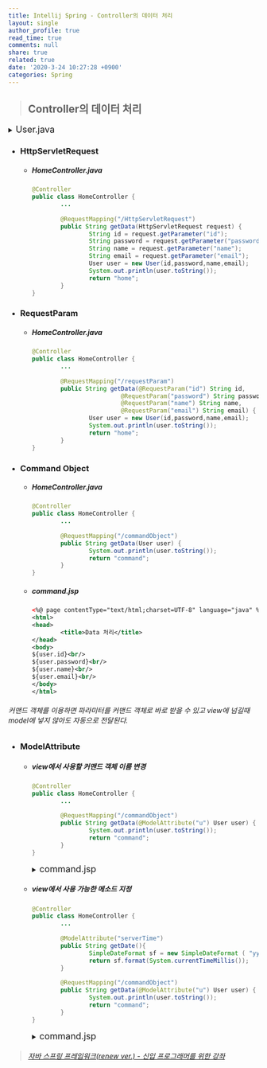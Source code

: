 ```yaml
---
title: Intellij Spring - Controller의 데이터 처리
layout: single
author_profile: true
read_time: true
comments: null
share: true
related: true
date: '2020-3-24 10:27:28 +0900'
categories: Spring
---
```


> ## Controller의 데이터 처리

<details markdown="1">
<summary><font size="4px" >User.java</font></summary>
```java
public class User {
    private String id;
    private String password;
    private String name;
    private String email;

    public User() {
    }

    public User(String id, String password, String name, String email) {
        this.id = id;
        this.password = password;
        this.name = name;
        this.email = email;
    }

    public String getId() {
        return id;
    }

    public String getPassword() {
        return password;
    }

    public String getName() {
        return name;
    }

    public String getEmail() {
        return email;
    }

    public void setId(String id) {
        this.id = id;
    }

    public void setPassword(String password) {
        this.password = password;
    }

    public void setName(String name) {
        this.name = name;
    }

    public void setEmail(String email) {
        this.email = email;
    }

    @Override
    public String toString() {
        return "User{" +
                "id='" + id + '\'' +
                ", password='" + password + '\'' +
                ", name='" + name + '\'' +
                ", email='" + email + '\'' +
                '}';
    }
}
```
</details>

<details markdown="1">
<summary><font size="4px" >home.jsp</font></summary>
<%@ page contentType="text/html;charset=UTF-8" language="java" %>
```xml
<html>
<head>
    <title>Data 처리</title>
</head>
<body>
<form action="/value">
    <label>아이디 : <input type="text" name="id"></label>
    <label>비밀번호 : <input type="password" name="password"></label>
    <label>이름 : <input type="text" name="name"></label>
    <label>이메일 : <input type="text" name="email"></label>
    <input type="submit" value="전송">
</form>

</body>
</html>
```
</details>



* ### HttpServletRequest 
	* ##### HomeController.java
		```java
		@Controller
		public class HomeController {
				...
				
				@RequestMapping("/HttpServletRequest")
				public String getData(HttpServletRequest request) {
						String id = request.getParameter("id");
						String password = request.getParameter("password");
						String name = request.getParameter("name");
						String email = request.getParameter("email");
						User user = new User(id,password,name,email);
						System.out.println(user.toString());
						return "home";
				}
		}
		```

* ### RequestParam 
	* ##### HomeController.java
		```java
		@Controller
		public class HomeController {
				...
				
				@RequestMapping("/requestParam")
				public String getData(@RequestParam("id") String id,
								 @RequestParam("password") String password,
								 @RequestParam("name") String name,
								 @RequestParam("email") String email) {
						User user = new User(id,password,name,email);
						System.out.println(user.toString());
						return "home";
				}
		}
		```

* ### Command Object 
	* ##### HomeController.java
		```java
		@Controller
		public class HomeController {
				...
				
				@RequestMapping("/commandObject")
				public String getData(User user) {
						System.out.println(user.toString());
						return "command";
				}
		}
		```
	* ##### command.jsp
		```xml
		<%@ page contentType="text/html;charset=UTF-8" language="java" %>
		<html>
		<head>
				<title>Data 처리</title>
		</head>
		<body>
		${user.id}<br/>
		${user.password}<br/>
		${user.name}<br/>
		${user.email}<br/>
		</body>
		</html>		
		```
###### 커맨드 객체를 이용하면 파라미터를 커맨드 객체로 바로 받을 수 있고 view에 넘길때 model에 넣지 않아도 자동으로 전달된다.
		
* ### ModelAttribute
	* ##### view에서 사용할 커맨드 객체 이름 변경
		```java
		@Controller
		public class HomeController {
				...
				
				@RequestMapping("/commandObject")
				public String getData(@ModelAttribute("u") User user) {
						System.out.println(user.toString());
						return "command";
				}
		}
		```
		
		<details markdown="1">
		<summary><font size="4px" >command.jsp</font></summary>
		```xml
		<%@ page contentType="text/html;charset=UTF-8" language="java" %>
		<html>
		<head>
				<title>Data 처리</title>
		</head>
		<body>
		${u.id}<br/>
		${u.password}<br/>
		${u.name}<br/>
		${u.email}<br/>
		</body>
		</html>		
		```
		</details>
		
	* ##### view에서 사용 가능한 메소드 지정
		```java
		@Controller
		public class HomeController {
				...
				
				@ModelAttribute("serverTime")
				public String getDate(){
						SimpleDateFormat sf = new SimpleDateFormat ( "yyyy년 MM월dd일 HH시mm분ss초");
						return sf.format(System.currentTimeMillis());
				}
				
				@RequestMapping("/commandObject")
				public String getData(@ModelAttribute("u") User user) {
						System.out.println(user.toString());
						return "command";
				}
		}
		```
		<details markdown="1">
		<summary><font size="4px" >command.jsp</font></summary>
		```xml
		<%@ page contentType="text/html;charset=UTF-8" language="java" %>
		<html>
		<head>
				<title>Data 처리</title>
		</head>
		<body>
		${u.id}<br/>
		${u.password}<br/>
		${u.name}<br/>
		${u.email}<br/>
		${serverTime}
		</body>
		</html>	
		```
		</details>
		

> ###### [자바 스프링 프레임워크(renew ver.) - 신입 프로그래머를 위한 강좌]


[자바 스프링 프레임워크(renew ver.) - 신입 프로그래머를 위한 강좌]: https://www.inflearn.com/course/%EC%8A%A4%ED%94%84%EB%A7%81-%ED%94%84%EB%A0%88%EC%9E%84%EC%9B%8C%ED%81%AC_renew/